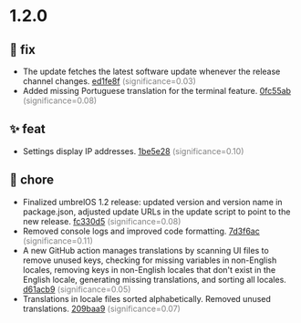 # 1.2.0

## 🐛 fix
- The update fetches the latest software update whenever the release channel changes. [ed1fe8f](https://github.com/getumbrel/umbrel/commit/ed1fe8fe2c8a9e4183502b52f6a8f95b3c466bd4) <span style='color:grey;'>(significance=0.03)</span>
- Added missing Portuguese translation for the terminal feature. [0fc55ab](https://github.com/getumbrel/umbrel/commit/0fc55ab8a0bb3534a8489c109e1a34e251ade24e) <span style='color:grey;'>(significance=0.08)</span>

## ✨ feat
- Settings display IP addresses. [1be5e28](https://github.com/getumbrel/umbrel/commit/1be5e28b329238899d49e77d5f175a7dcd118e55) <span style='color:grey;'>(significance=0.10)</span>

## 🔧 chore
- Finalized umbrelOS 1.2 release: updated version and version name in package.json, adjusted update URLs in the update script to point to the new release. [fc330d5](https://github.com/getumbrel/umbrel/commit/fc330d5ec62bc4a844695234e4802f32c3761a86) <span style='color:grey;'>(significance=0.08)</span>
- Removed console logs and improved code formatting. [7d3f6ac](https://github.com/getumbrel/umbrel/commit/7d3f6ac8aeb231f4a43a5882aca1ff7dae482b30) <span style='color:grey;'>(significance=0.11)</span>
- A new GitHub action manages translations by scanning UI files to remove unused keys, checking for missing variables in non-English locales, removing keys in non-English locales that don't exist in the English locale, generating missing translations, and sorting all locales. [d61acb9](https://github.com/getumbrel/umbrel/commit/d61acb9e25e266922cf37570d0f8918f44db34ce) <span style='color:grey;'>(significance=0.05)</span>
- Translations in locale files sorted alphabetically. Removed unused translations. [209baa9](https://github.com/getumbrel/umbrel/commit/209baa957688c1ba55de827f6507b9c94d1ce5a0) <span style='color:grey;'>(significance=0.07)</span>